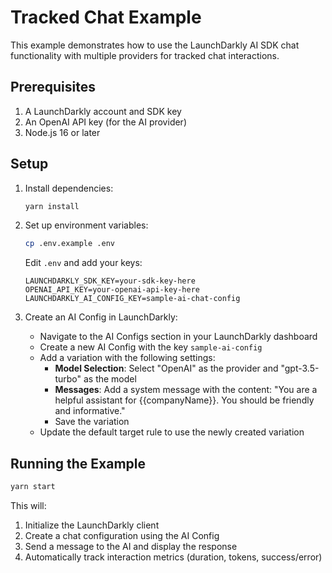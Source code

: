 # Tracked Chat Example

This example demonstrates how to use the LaunchDarkly AI SDK chat functionality with multiple providers for tracked chat interactions.

## Prerequisites

1. A LaunchDarkly account and SDK key
1. An OpenAI API key (for the AI provider)
1. Node.js 16 or later

## Setup

1. Install dependencies:
   ```bash
   yarn install
   ```

1. Set up environment variables:
   ```bash
   cp .env.example .env
   ```
   
   Edit `.env` and add your keys:
   ```
   LAUNCHDARKLY_SDK_KEY=your-sdk-key-here
   OPENAI_API_KEY=your-openai-api-key-here
   LAUNCHDARKLY_AI_CONFIG_KEY=sample-ai-chat-config
   ```

1. Create an AI Config in LaunchDarkly:
   - Navigate to the AI Configs section in your LaunchDarkly dashboard
   - Create a new AI Config with the key `sample-ai-config`
   - Add a variation with the following settings:
     - **Model Selection**: Select "OpenAI" as the provider and "gpt-3.5-turbo" as the model
     - **Messages**: Add a system message with the content: "You are a helpful assistant for {{companyName}}. You should be friendly and informative."
     - Save the variation
   - Update the default target rule to use the newly created variation

## Running the Example

```bash
yarn start
```

This will:
1. Initialize the LaunchDarkly client
1. Create a chat configuration using the AI Config
1. Send a message to the AI and display the response
1. Automatically track interaction metrics (duration, tokens, success/error)
